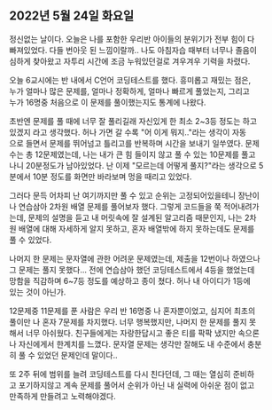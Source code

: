## **2022년 5월 24일 화요일**

정신없는 날이다. 오늘은 나를 포함한 우리반 아이들의 분위기가 전부 힘이 다  
빠져있었다. 다들 번아웃 된 느낌이랄까.. 나도 아침자습 때부터 너무나 졸음이  
심하게 찾아왔고 자투리 시간에 조금 누워있던걸로 겨우겨우 기력을 차렸다.  

오늘 6교시에는 반 내에서 C언어 코딩테스트를 했다. 흥미롭고 재밌는 점은,  
누가 얼마나 많은 문제를, 얼마나 정확하게, 얼마나 빠르게 풀었는지, 그리고  
누가 16명중 처음으로 이 문제를 풀이했는지도 통계에 나왔다.  

초반엔 문제를 풀 때에 너무 잘 풀리길래 자신있게 한 최소 2~3등 정도는 하고  
있겠지 라고 생각했다. 허나 가면 갈 수록 "어 이게 뭐지.."라는 생각이 자동  
으로 들면서 문제를 뛰어넘고 틀리고를 반복하며 시간을 보내기 일쑤였다. 문제  
수는 총 12문제였는데, 나는 내가 큰 힘 들이지 않고 풀 수 있는 10문제를 풀고  
나니 20분정도가 남아있었다. 난 이제 "모르는데 어떻게 풀지?"라는 생각으로 5  
분에서 10분 정도를 화면만 바라보며 멍을 때리고 있었다.  

그러다 문득 어차피 난 여기까지만 풀 수 있고 순위는 고정되어있을테니 장난이  
나 연습삼아 2차원 배열 문제를 풀어보자 했다. 그렇게 코드들을 쭉 적어내려가  
는데, 문제의 설명을 듣고 내 머릿속에 잘 설계된 알고리즘 때문인지, 나는 2차  
원 배열에 대해 자세하게 알지 못하고, 혼자 배열밖에 하지 못하는데도 문제를  
풀 수 있었다.  

나머지 한 문제는 문자열에 관한 어려운 문제였는데, 제출을 12번이나 하였으나  
그 문제는 풀지 못했다... 전에 연습삼아 했던 코딩테스트에서 4등을 했었는데  
망함을 직감하며 6~7등 정도를 예상하고 종이 쳤다. 허나 내 아이디가 1등에  
있는 것이 아닌가.  

12문제중 11문제를 푼 사람은 우리 반 16명중 나 혼자뿐이었고, 심지어 최초의  
풀이만 나 혼자 7문제를 차지했다. 너무 행복했지만, 나머지 한 문제를 풀지 못  
해서 너무 아쉬웠다. 친구들에게는 자랑한답시고 좋은 티를 팍팍 냈지만 속으론  
나 자신에게서 한계치를 느꼈다. 문자열 문제는 생각만 잘해도 내 수준에서 충분  
히 풀 수 있었던 문제인데 말이다..  

또 2주 뒤에 범위를 늘려 코딩테스트를 다시 친다던데, 그 때는 열심히 준비하  
고 포기하지않고 계속 문제를 풀어서 순위가 아닌 내 실력에 아쉬운 점이 없고  
만족하게 만들려고 노력해야겠다.